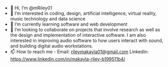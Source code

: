 - 👋 Hi, I’m @mRiley01
- 👀 I’m interested in coding, design, artificial intelligence, virtual reality, music technology and data science
- 🌱 I’m currently learning software and web development 
- 💞️ I’m looking to collaborate on projects that involve research as well as the design and implementation of interactive software.
I am also interested in improving audio software to how users interact with sound, and building digital audio workstations.
- 📫 How to reach me - 
Email: rileymakayla01@gmail.com
Linkedin: https://www.linkedin.com/in/makayla-riley-b199511b4/

<!---
mRiley01/mRiley01 is a ✨ special ✨ repository because its `README.md` (this file) appears on your GitHub profile.
You can click the Preview link to take a look at your changes.
--->
